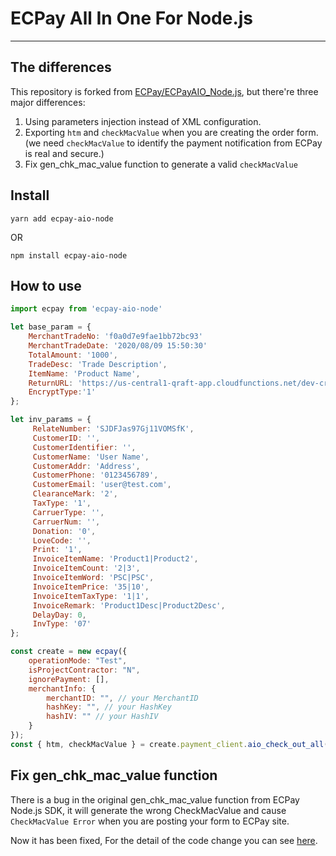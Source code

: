 # ECPay All In One For Node.js
---
## The differences

This repository is forked from [ECPay/ECPayAIO_Node.js](https://github.com/ECPay/ECPayAIO_Node.js), but there're three major differences:

1. Using parameters injection instead of XML configuration.  
2. Exporting `htm` and `checkMacValue` when you are creating the order form. (we need `checkMacValue` to identify the payment notification from ECPay is real and secure.)
3. Fix gen_chk_mac_value function to generate a valid `checkMacValue`

## Install

    yarn add ecpay-aio-node

  OR  

    npm install ecpay-aio-node

## How to use

```javascript
import ecpay from 'ecpay-aio-node'

let base_param = {
    MerchantTradeNo: 'f0a0d7e9fae1bb72bc93'
    MerchantTradeDate: '2020/08/09 15:50:30'
    TotalAmount: '1000',
    TradeDesc: 'Trade Description',
    ItemName: 'Product Name',
    ReturnURL: 'https://us-central1-qraft-app.cloudfunctions.net/dev-createSampleOrder',
    EncryptType:'1'
};

let inv_params = {
     RelateNumber: 'SJDFJas97Gj11VOMSfK',
     CustomerID: '',
     CustomerIdentifier: '',
     CustomerName: 'User Name',
     CustomerAddr: 'Address',
     CustomerPhone: '0123456789',
     CustomerEmail: 'user@test.com',
     ClearanceMark: '2',
     TaxType: '1',
     CarruerType: '',
     CarruerNum: '',
     Donation: '0',
     LoveCode: '',
     Print: '1',
     InvoiceItemName: 'Product1|Product2',
     InvoiceItemCount: '2|3',
     InvoiceItemWord: 'PSC|PSC',
     InvoiceItemPrice: '35|10',
     InvoiceItemTaxType: '1|1',
     InvoiceRemark: 'Product1Desc|Product2Desc',
     DelayDay: 0,
     InvType: '07'
};

const create = new ecpay({
    operationMode: "Test",
    isProjectContractor: "N",
    ignorePayment: [],
    merchantInfo: {
        merchantID: "", // your MerchantID
        hashKey: "", // your HashKey
        hashIV: "" // your HashIV
    }
});
const { htm, checkMacValue } = create.payment_client.aio_check_out_all(parameters = base_param, invoice = inv_params);
```

## Fix gen_chk_mac_value function  

There is a bug in the original gen_chk_mac_value function from ECPay Node.js SDK, it will generate the wrong CheckMacValue and cause `CheckMacValue Error` when you are posting your form to ECPay site.

Now it has been fixed, For the detail of the code change you can see [here](https://github.com/playtocrazy/ecpay-aio-node/commit/9bc3a2cc95845ed5a98564af325b472d554789f1?branch=9bc3a2cc95845ed5a98564af325b472d554789f1&diff=split).

[//]: # (These are reference links used in the body of this note and get stripped out when the markdown processor does its job. There is no need to format nicely because it shouldn't be seen. Thanks SO - http://stackoverflow.com/questions/4823468/store-comments-in-markdown-syntax)

